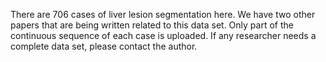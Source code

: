 There are 706 cases of liver lesion segmentation here. We have two other papers that are being written related to this data set. Only part of the continuous sequence of each case is uploaded. If any researcher needs a complete data set, please contact the author.
